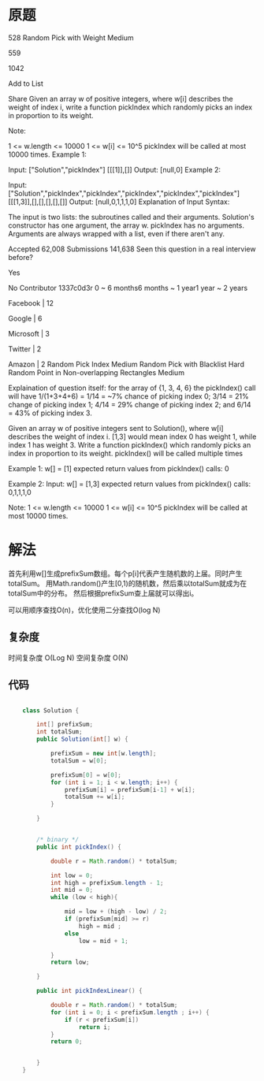 # 原题
528 Random Pick with Weight
Medium

559

1042

Add to List

Share
Given an array w of positive integers, where w[i] describes the weight of index i, write a function pickIndex which randomly picks an index in proportion to its weight.

Note:

1 <= w.length <= 10000
1 <= w[i] <= 10^5
pickIndex will be called at most 10000 times.
Example 1:

Input: 
["Solution","pickIndex"]
[[[1]],[]]
Output: [null,0]
Example 2:

Input: 
["Solution","pickIndex","pickIndex","pickIndex","pickIndex","pickIndex"]
[[[1,3]],[],[],[],[],[]]
Output: [null,0,1,1,1,0]
Explanation of Input Syntax:

The input is two lists: the subroutines called and their arguments. Solution's constructor has one argument, the array w. pickIndex has no arguments. Arguments are always wrapped with a list, even if there aren't any.

Accepted
62,008
Submissions
141,638
Seen this question in a real interview before?

Yes

No
Contributor
1337c0d3r
0 ~ 6 months6 months ~ 1 year1 year ~ 2 years

Facebook
|
12

Google
|
6

Microsoft
|
3

Twitter
|
2

Amazon
|
2
Random Pick Index
Medium
Random Pick with Blacklist
Hard
Random Point in Non-overlapping Rectangles
Medium


 Explaination of question itself:
 for the array of {1, 3, 4, 6}
 the pickIndex() call will have 1/(1+3+4+6) = 1/14 = ~7% chance of picking index 0; 3/14 = 21% change of picking index 1; 4/14 = 29% change of picking index 2; and 6/14 = 43% of picking index 3.


 Given an array w of positive integers sent to Solution(), where w[i] describes the weight of index i. [1,3] would mean index 0 has weight 1, while index 1 has weight 3.
 Write a function pickIndex() which randomly picks an index in proportion to its weight. pickIndex() will be called multiple times

 Example 1:
 w[] = [1]
 expected return values from pickIndex() calls:
 0

 Example 2:
 Input:
 w[] = [1,3]
 expected return values from pickIndex() calls:
 0,1,1,1,0

 Note:
 1 <= w.length <= 10000
 1 <= w[i] <= 10^5
 pickIndex will be called at most 10000 times.
 
 
# 解法

首先利用w[]生成prefixSum数组。每个p[i]代表产生随机数的上届。同时产生totalSum。
用Math.random()产生[0,1)的随机数，然后乘以totalSum就成为在totalSum中的分布。
然后根据prefixSum查上届就可以得出i。

可以用顺序查找O(n)，优化使用二分查找O(log N)


## 复杂度
时间复杂度 O(Log N)
空间复杂度 O(N)


## 代码
```Java

    class Solution {

        int[] prefixSum;
        int totalSum;
        public Solution(int[] w) {

            prefixSum = new int[w.length];
            totalSum = w[0];

            prefixSum[0] = w[0];
            for (int i = 1; i < w.length; i++) {
                prefixSum[i] = prefixSum[i-1] + w[i];
                totalSum += w[i];
            }

        }


        /* binary */
        public int pickIndex() {

            double r = Math.random() * totalSum;

            int low = 0;
            int high = prefixSum.length - 1;
            int mid = 0;
            while (low < high){

                mid = low + (high - low) / 2;
                if (prefixSum[mid] >= r)
                    high = mid ;
                else
                    low = mid + 1;

            }
            return low;

        }

        public int pickIndexLinear() {

            double r = Math.random() * totalSum;
            for (int i = 0; i < prefixSum.length ; i++) {
                if (r < prefixSum[i])
                    return i;
            }
            return 0;


        }
    }
```
